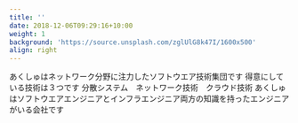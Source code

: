 ```yaml
---
title: ''
date: 2018-12-06T09:29:16+10:00
weight: 1
background: 'https://source.unsplash.com/zglUlG8k47I/1600x500'
align: right
---
```


あくしゅはネットワーク分野に注力したソフトウエア技術集団です  得意にしている技術は３つです  分散システム　ネットワーク技術　クラウド技術  あくしゅはソフトウエアエンジニアとインフラエンジニア両方の知識を持ったエンジニアがいる会社です
